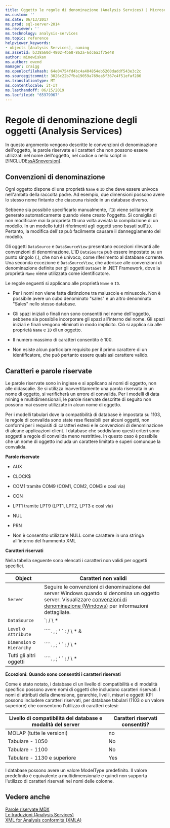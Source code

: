 ```yaml
---
title: Oggetto le regole di denominazione (Analysis Services) | Microsoft Docs
ms.custom: ''
ms.date: 06/13/2017
ms.prod: sql-server-2014
ms.reviewer: ''
ms.technology: analysis-services
ms.topic: reference
helpviewer_keywords:
- objects [Analysis Services], naming
ms.assetid: b338a60d-4802-4b68-862a-6dc6a3f75e48
author: minewiskan
ms.author: owend
manager: craigg
ms.openlocfilehash: 64e04754fd4bc4a404854eb5260daddf543e3c2c
ms.sourcegitcommit: 3026c22b7fba19059a769ea5f367c4f51efaf286
ms.translationtype: MT
ms.contentlocale: it-IT
ms.lasthandoff: 06/15/2019
ms.locfileid: "65979967"
---
```

# <a name="object-naming-rules-analysis-services"></a>Regole di denominazione degli oggetti (Analysis Services)
  In questo argomento vengono descritte le convenzioni di denominazione dell'oggetto, le parole riservate e i caratteri che non possono essere utilizzati nel nome dell'oggetto, nel codice o nello script in [!INCLUDE[ssASnoversion](../../../includes/ssasnoversion-md.md)].  
  
##  <a name="bkmk_Names"></a> Convenzioni di denominazione  
 Ogni oggetto dispone di una proprietà `Name` e `ID` che deve essere univoca nell'ambito della raccolta padre. Ad esempio, due dimensioni possono avere lo stesso nome fintanto che ciascuna risiede in un database diverso.  
  
 Sebbene sia possibile specificarlo manualmente, l'`ID` viene solitamente generato automaticamente quando viene creato l'oggetto. Si consiglia di non modificare mai la proprietà `ID` una volta avviata la compilazione di un modello. In un modello tutti i riferimenti agli oggetti sono basati sull'`ID`. Pertanto, la modifica dell'`ID` può facilmente causare il danneggiamento del modello.  
  
 Gli oggetti `DataSource` e `DataSourceView` presentano eccezioni rilevanti alle convenzioni di denominazione. L'ID `DataSource` può essere impostato su un punto singolo (.), che non è univoco, come riferimento al database corrente. Una seconda eccezione è `DataSourceView`, che aderisce alle convenzioni di denominazione definite per gli oggetti `DataSet` in .NET Framework, dove la proprietà `Name` viene utilizzata come identificatore.  
  
 Le regole seguenti si applicano alle proprietà `Name` e `ID`.  
  
-   Per i nomi non viene fatta distinzione tra maiuscole e minuscole. Non è possibile avere un cubo denominato "sales" e un altro denominato "Sales" nello stesso database.  
  
-   Gli spazi iniziali o finali non sono consentiti nel nome dell'oggetto, sebbene sia possibile incorporare gli spazi all'interno del nome. Gli spazi iniziali e finali vengono eliminati in modo implicito. Ciò si applica sia alle proprietà `Name` e `ID` di un oggetto.  
  
-   Il numero massimo di caratteri consentito è 100.  
  
-   Non esiste alcun particolare requisito per il primo carattere di un identificatore, che può pertanto essere qualsiasi carattere valido.  
  
##  <a name="bkmk_reserved"></a> Caratteri e parole riservate  
 Le parole riservate sono in inglese e si applicano ai nomi di oggetto, non alle didascalie. Se si utilizza inavvertitamente una parola riservata in un nome di oggetto, si verificherà un errore di convalida. Per i modelli di data mining e multidimensionali, le parole riservate descritte di seguito non possono mai essere utilizzate in alcun nome di oggetto.  
  
 Per i modelli tabulari dove la compatibilità di database è impostata su 1103, le regole di convalida sono state rese flessibili per alcuni oggetti, non conformi per i requisiti di caratteri estesi e le convenzioni di denominazione di alcune applicazioni client. I database che soddisfano questi criteri sono soggetti a regole di convalida meno restrittive. In questo caso è possibile che un nome di oggetto includa un carattere limitato e superi comunque la convalida.  
  
 **Parole riservate**  
  
-   AUX  
  
-   CLOCK$  
  
-   COM1 tramite COM9 (COM1, COM2, COM3 e così via)  
  
-   CON  
  
-   LPT1 tramite LPT9 (LPT1, LPT2, LPT3 e così via)  
  
-   NUL  
  
-   PRN  
  
-   Non è consentito utilizzare NULL come carattere in una stringa all'interno del frammento XML  
  
 **Caratteri riservati**  
  
 Nella tabella seguente sono elencati i caratteri non validi per oggetti specifici.  
  
|Object|Caratteri non validi|  
|------------|------------------------|  
|`Server`|Seguire le convenzioni di denominazione del server Windows quando si denomina un oggetto server. Visualizzare [convenzioni di denominazione (Windows)](/windows/desktop/DNS/naming-conventions) per informazioni dettagliate.|  
|`DataSource`|`: / \ * | ? " () [] {} <>`|  
|`Level` o `Attribute`|````. , ; ' ` : / \ * &| ? " & % $ ! + = [] {} \< >````|  
|`Dimension` o `Hierarchy`|````. , ; ' ` : / \ * | ? " & % $ ! + = () [] {} \<,>````|  
|Tutti gli altri oggetti|````. , ; ' ` : / \ * | ? " & % $ ! + = () [] {} \< >````|  
  
 **Eccezioni: Quando sono consentiti i caratteri riservati**  
  
 Come è stato notato, i database di un livello di compatibilità e di modalità specifico possono avere nomi di oggetti che includono caratteri riservati. I nomi di attributi della dimensione, gerarchie, livelli, misuri e oggetti KPI possono includere caratteri riservati, per database tabulari (1103 o un valore superiore) che consentono l'utilizzo di caratteri estesi:  
  
|Livello di compatibilità del database e modalità del server|Caratteri riservati consentiti?|  
|--------------------------------------------------|----------------------------------|  
|MOLAP (tutte le versioni)|no|  
|Tabulare - 1050|No|  
|Tabulare - 1100|No|  
|Tabulare - 1130 e superiore|Yes|  
  
 I database possono avere un valore ModelType predefinito. Il valore predefinito è equivalente a multidimensionale e quindi non supporta l'utilizzo di caratteri riservati nei nomi delle colonne.  
  
## <a name="see-also"></a>Vedere anche  
 [Parole riservate MDX](/sql/mdx/mdx-reserved-words)   
 [Le traduzioni &#40;Analysis Services&#41;](../../../analysis-services/translations-analysis-services.md)   
 [XML for Analysis conformità &#40;XMLA&#41;](https://docs.microsoft.com/bi-reference/xmla/xml-for-analysis-compliance-xmla)  
  
  
